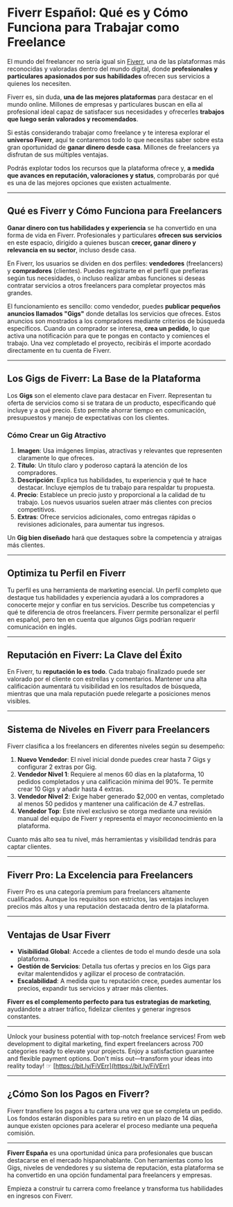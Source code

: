 # Fiverr Español: Qué es y Cómo Funciona para Trabajar como Freelance

El mundo del freelancer no sería igual sin [Fiverr](https://bit.ly/FiVErr), una de las plataformas más reconocidas y valoradas dentro del mundo digital, donde **profesionales y particulares apasionados por sus habilidades** ofrecen sus servicios a quienes los necesiten.

Fiverr es, sin duda, **una de las mejores plataformas** para destacar en el mundo online. Millones de empresas y particulares buscan en ella al profesional ideal capaz de satisfacer sus necesidades y ofrecerles **trabajos que luego serán valorados y recomendados**.

Si estás considerando trabajar como freelance y te interesa explorar el **universo Fiverr**, aquí te contaremos todo lo que necesitas saber sobre esta gran oportunidad de **ganar dinero desde casa**. Millones de freelancers ya disfrutan de sus múltiples ventajas.

Podrás explotar todos los recursos que la plataforma ofrece y, **a medida que avances en reputación, valoraciones y status**, comprobarás por qué es una de las mejores opciones que existen actualmente.

---

## Qué es Fiverr y Cómo Funciona para Freelancers

**Ganar dinero con tus habilidades y experiencia** se ha convertido en una forma de vida en Fiverr. Profesionales y particulares **ofrecen sus servicios** en este espacio, dirigido a quienes buscan **crecer, ganar dinero y relevancia en su sector**, incluso desde casa.

En Fiverr, los usuarios se dividen en dos perfiles: **vendedores** (freelancers) y **compradores** (clientes). Puedes registrarte en el perfil que prefieras según tus necesidades, o incluso realizar ambas funciones si deseas contratar servicios a otros freelancers para completar proyectos más grandes.

El funcionamiento es sencillo: como vendedor, puedes **publicar pequeños anuncios llamados "Gigs"** donde detallas los servicios que ofreces. Estos anuncios son mostrados a los compradores mediante criterios de búsqueda específicos. Cuando un comprador se interesa, **crea un pedido**, lo que activa una notificación para que te pongas en contacto y comiences el trabajo. Una vez completado el proyecto, recibirás el importe acordado directamente en tu cuenta de Fiverr.

---

## Los Gigs de Fiverr: La Base de la Plataforma

Los **Gigs** son el elemento clave para destacar en Fiverr. Representan tu oferta de servicios como si se tratara de un producto, especificando qué incluye y a qué precio. Esto permite ahorrar tiempo en comunicación, presupuestos y manejo de expectativas con los clientes.

### Cómo Crear un Gig Atractivo

1. **Imagen**: Usa imágenes limpias, atractivas y relevantes que representen claramente lo que ofreces.
2. **Título**: Un título claro y poderoso captará la atención de los compradores.
3. **Descripción**: Explica tus habilidades, tu experiencia y qué te hace destacar. Incluye ejemplos de tu trabajo para respaldar tu propuesta.
4. **Precio**: Establece un precio justo y proporcional a la calidad de tu trabajo. Los nuevos usuarios suelen atraer más clientes con precios competitivos.
5. **Extras**: Ofrece servicios adicionales, como entregas rápidas o revisiones adicionales, para aumentar tus ingresos.

Un **Gig bien diseñado** hará que destaques sobre la competencia y atraigas más clientes.

---

## Optimiza tu Perfil en Fiverr

Tu perfil es una herramienta de marketing esencial. Un perfil completo que destaque tus habilidades y experiencia ayudará a los compradores a conocerte mejor y confiar en tus servicios. Describe tus competencias y qué te diferencia de otros freelancers. Fiverr permite personalizar el perfil en español, pero ten en cuenta que algunos Gigs podrían requerir comunicación en inglés.

---

## Reputación en Fiverr: La Clave del Éxito

En Fiverr, tu **reputación lo es todo**. Cada trabajo finalizado puede ser valorado por el cliente con estrellas y comentarios. Mantener una alta calificación aumentará tu visibilidad en los resultados de búsqueda, mientras que una mala reputación puede relegarte a posiciones menos visibles.

---

## Sistema de Niveles en Fiverr para Freelancers

Fiverr clasifica a los freelancers en diferentes niveles según su desempeño:

1. **Nuevo Vendedor**: El nivel inicial donde puedes crear hasta 7 Gigs y configurar 2 extras por Gig.
2. **Vendedor Nivel 1**: Requiere al menos 60 días en la plataforma, 10 pedidos completados y una calificación mínima del 90%. Te permite crear 10 Gigs y añadir hasta 4 extras.
3. **Vendedor Nivel 2**: Exige haber generado $2,000 en ventas, completado al menos 50 pedidos y mantener una calificación de 4.7 estrellas.
4. **Vendedor Top**: Este nivel exclusivo se otorga mediante una revisión manual del equipo de Fiverr y representa el mayor reconocimiento en la plataforma.

Cuanto más alto sea tu nivel, más herramientas y visibilidad tendrás para captar clientes.

---

## Fiverr Pro: La Excelencia para Freelancers

Fiverr Pro es una categoría premium para freelancers altamente cualificados. Aunque los requisitos son estrictos, las ventajas incluyen precios más altos y una reputación destacada dentro de la plataforma.

---

## Ventajas de Usar Fiverr

- **Visibilidad Global**: Accede a clientes de todo el mundo desde una sola plataforma.
- **Gestión de Servicios**: Detalla tus ofertas y precios en los Gigs para evitar malentendidos y agilizar el proceso de contratación.
- **Escalabilidad**: A medida que tu reputación crece, puedes aumentar los precios, expandir tus servicios y atraer más clientes.

**Fiverr es el complemento perfecto para tus estrategias de marketing**, ayudándote a atraer tráfico, fidelizar clientes y generar ingresos constantes.

---

Unlock your business potential with top-notch freelance services! From web development to digital marketing, find expert freelancers across 700 categories ready to elevate your projects. Enjoy a satisfaction guarantee and flexible payment options. Don't miss out—transform your ideas into reality today! ☞ [https://bit.ly/FiVErr](https://bit.ly/FiVErr)

---

## ¿Cómo Son los Pagos en Fiverr?

Fiverr transfiere los pagos a tu cartera una vez que se completa un pedido. Los fondos estarán disponibles para su retiro en un plazo de 14 días, aunque existen opciones para acelerar el proceso mediante una pequeña comisión.

---

**Fiverr España** es una oportunidad única para profesionales que buscan destacarse en el mercado hispanohablante. Con herramientas como los Gigs, niveles de vendedores y su sistema de reputación, esta plataforma se ha convertido en una opción fundamental para freelancers y empresas.

Empieza a construir tu carrera como freelance y transforma tus habilidades en ingresos con Fiverr.
